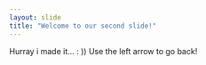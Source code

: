 ```yaml
---
layout: slide
title: "Welcome to our second slide!"
---
```

Hurray i made it... : ))
Use the left arrow to go back!
